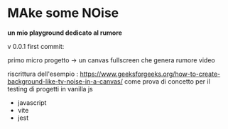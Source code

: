 # MAke some NOise 

**un mio playground dedicato al rumore**

v 0.0.1 first commit:

primo micro progetto -> un canvas fullscreen che genera rumore video

riscrittura dell'esempio :  https://www.geeksforgeeks.org/how-to-create-background-like-tv-noise-in-a-canvas/ 
come prova di concetto per il testing di progetti in vanilla js

- javascript
- vite
- jest
